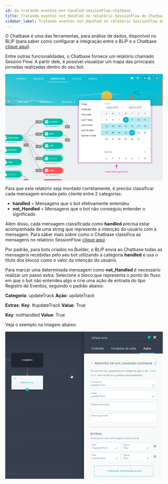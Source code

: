 ```yaml
---
id: da-tratando-eventos-not-handled-sessionFlow-chatbase
title: Tratando eventos not_Handled no relatório SessionFlow do Chatbase
sidebar_label: Tratando eventos not_Handled no relatório SessionFlow do Chatbase
---
```


O Chatbase é uma das ferramentas, para análise de dados, disponível no BLiP (para saber como configurar a integração entre o BLiP e o Chatbase [clique aqui](practice/integrations/integ-chatbase-como-enviar-dados-chatbase.md)).

Entre outras funcionalidades, o Chatbase fornece um relatório chamado Session Flow. A partir dele, é possível visualizar um mapa das principais jornadas realizadas dentro do seu bot.

![relatório SessionFlow](../../assets/practice/data-analytics/da-tratando-eventos-not-handled-sessioFlow-chatbase-1.png)<br>

Para que este relatório seja montado corretamente, é preciso classificar cada mensagem enviada pelo cliente entre 2 categorias:

* **handled** = Mensagens que o bot efetivamente entendeu
* **not_Handled** = Mensagens que o bot não conseguiu entender o significado

Além disso, cada mensagem classificada como **handled** precisa estar acompanhada de uma string que represente a intenção do usuário com a mensagem. Para saber mais sobre como o Chatbase classifica as mensagens no relatório SessionFlow [clique aqui](https://chatbase.com/documentation/session-flow).

Por padrão, para bots criados no Builder, o BLiP envia ao Chatbase todas as mensagens recebidas pelo seu bot utilizando a categoria **handled** e usa o título dos blocos como o valor da intenção do usuário.

Para marcar uma determinada mensagem como **not_Handled** é necessário realizar um passo extra. Selecione o bloco que representa o ponto do fluxo em que o bot não entendeu algo e crie uma ação de entrada do tipo Registro de Eventos, seguindo o padrão abaixo:

**Categoria**: updateTrack
**Ação**: updateTrack

**Extras**:
**Key**: #updateTrack
**Value**: True

**Key**: notHandled
**Value**: True

Veja o exemplo na imagem abaixo:

![Registro de not_handled chatbase](../../assets/practice/data-analytics/da-tratando-eventos-not-handled-sessioFlow-chatbase-2.png)